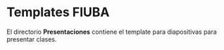 # Templates FIUBA

El directorio **Presentaciones** contiene el template para diapositivas para presentar clases.
